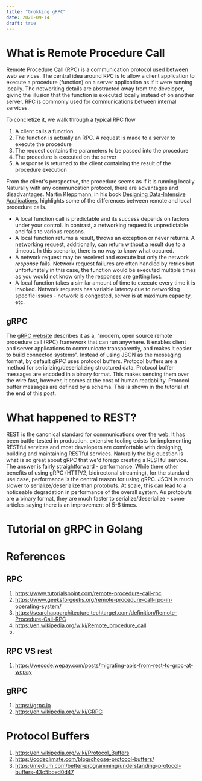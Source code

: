 ```yaml
---
title: "Grokking gRPC"
date: 2020-09-14
draft: true
---
```


# What is Remote Procedure Call

Remote Procedure Call (RPC) is a communication protocol used between web services. The central idea around RPC is to allow a client application to execute a procedure (function) on a server application as if it were running locally. The networking details are abstracted away from the developer, giving the illusion that the function is executed locally instead of on another server. RPC is commonly used for communications between internal services.

To concretize it, we walk through a typical RPC flow

1. A client calls a function
2. The function is actually an RPC. A request is made to a server to execute the procedure
3. The request contains the parameters to be passed into the procedure
4. The procedure is executed on the server
5. A response is returned to the client containing the result of the procedure execution

From the client's perspective, the procedure seems as if it is running locally. Naturally with any communcation protocol, there are advantages and disadvantages. Martin Kleppmann, in his book [Designing Data-Intensive Applications](https://dataintensive.net), highlights some of the differences between remote and local procedure calls.

* A local function call is predictable and its success depends on factors under your control. In contrast, a networking request is unpredictable and fails to various reasons.
* A local function returns a result, throws an exception or never returns. A networking request, additionally, can return without a result due to a timeout. In this scenario, there is no way to know what occured.
* A network request may be received and execute but only the network *response* fails. Network request failures are often handled by retries but unfortunately in this case, the function would be executed multiple times as you would not know only the responses are getting lost.
* A local function takes a similar amount of time to execute every time it is invoked. Network requests has variable latency due to networking specific issues - network is congested, server is at maximum capacity, etc.

## gRPC

The [gRPC website](https://grpc.io) describes it as a, "modern, open source remote procedure call (RPC) framework that can run anywhere. It enables client and server applications to communicate transparently, and makes it easier to build connected systems". Instead of using JSON as the messaging format, by default gRPC uses protocol buffers. Protocol buffers are a method for serializing/deserializing structured data. Protocol buffer messages are encoded in a binary format. This makes sending them over the wire fast, however, it comes at the cost of human readability. Protocol buffer messages are defined by a schema. This is shown in the tutorial at the end of this post.

# What happened to REST?

REST is the canonical standard for communications over the web. It has been battle-tested in production, extensive tooling exists for implementing RESTful services and most developers are comfortable with designing, building and maintaining RESTful services. Naturally the big question is what is so great about gRPC that we'd forego creating a RESTful service. The answer is fairly straightforward - performance. While there other benefits of using gRPC (HTTP/2, bidirectonal streaming), for the standard use case, performance is the central reason for using gRPC. JSON is much slower to serialize/deserialize than protobufs. At scale, this can lead to a noticeable degradation in performance of the overall system. As protobufs are a binary format, they are much faster to serialize/deserialize - some articles saying there is an improvement of 5-6 times. 

# Tutorial on gRPC in Golang

# References

## RPC

1. https://www.tutorialspoint.com/remote-procedure-call-rpc
2. https://www.geeksforgeeks.org/remote-procedure-call-rpc-in-operating-system/
3. https://searchapparchitecture.techtarget.com/definition/Remote-Procedure-Call-RPC
4. https://en.wikipedia.org/wiki/Remote_procedure_call
5. 

## RPC VS rest

1. https://wecode.wepay.com/posts/migrating-apis-from-rest-to-grpc-at-wepay

## gRPC 

1. https://grpc.io
2. https://en.wikipedia.org/wiki/GRPC

# Protocol Buffers

1. https://en.wikipedia.org/wiki/Protocol_Buffers
2. https://codeclimate.com/blog/choose-protocol-buffers/
3. https://medium.com/better-programming/understanding-protocol-buffers-43c5bced0d47